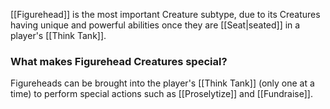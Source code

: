 [[Figurehead]] is the most important Creature subtype, due to its Creatures having unique and powerful abilities once they are [[Seat|seated]] in a player's [[Think Tank]]. 


### What makes Figurehead Creatures special?

Figureheads can be brought into the player's [[Think Tank]] (only one at a time) to perform special actions such as [[Proselytize]] and [[Fundraise]].




